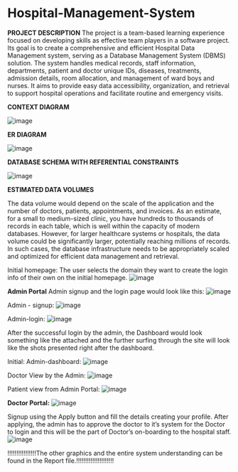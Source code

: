 # Hospital-Management-System
**PROJECT DESCRIPTION**
The project is a team-based learning experience focused on developing skills as effective team players in a software project. Its goal is to create a comprehensive and efficient Hospital Data Management system, serving as a Database Management System (DBMS) solution. The system handles medical records, staff information, departments, patient and doctor unique IDs, diseases, treatments, admission details, room allocation, and management of ward boys and nurses. It aims to provide easy data accessibility, organization, and retrieval to support hospital operations and facilitate routine and emergency visits.

**CONTEXT DIAGRAM**

![image](https://github.com/Rutvikk-Khar/Hospital-Management-System/assets/67324049/1242395b-b8cc-4b00-a24b-d8ec67a2dbb9)

**ER DIAGRAM**

![image](https://github.com/Rutvikk-Khar/Hospital-Management-System/assets/67324049/f5dfe04c-4243-4042-bccf-1c74aac123c4)

**DATABASE SCHEMA WITH REFERENTIAL CONSTRAINTS**

![image](https://github.com/Rutvikk-Khar/Hospital-Management-System/assets/67324049/7978fcda-5149-4666-bec1-30b352e56172)

**ESTIMATED DATA VOLUMES**

The data volume would depend on the scale of the application and the number of doctors, patients, appointments, and invoices. As an estimate, for a small to medium-sized clinic, you have hundreds to thousands of records in each table, which is well within the capacity of modern databases. However, for larger healthcare systems or hospitals, the data volume could be significantly larger, potentially reaching millions of records. In such cases, the database infrastructure needs to be appropriately scaled and optimized for efficient data management and retrieval.

Initial homepage: 
The user selects the domain they want to create the login info of their own on the initial homepage.
![image](https://github.com/Rutvikk-Khar/Hospital-Management-System/assets/67324049/002b0d06-051a-4034-bf29-0f8c7452359b)

**Admin Portal**
Admin signup and the login page would look like this:
![image](https://github.com/Rutvikk-Khar/Hospital-Management-System/assets/67324049/62d3de15-2eca-4ad8-ac06-dda6f2c68e71)

Admin - signup: 
![image](https://github.com/Rutvikk-Khar/Hospital-Management-System/assets/67324049/080314d2-1bcb-46e4-b05c-a71a930f494d)

Admin-login:
![image](https://github.com/Rutvikk-Khar/Hospital-Management-System/assets/67324049/7c16a743-b6f8-434a-9c61-f55522b08a45)

After the successful login by the admin, the Dashboard would look something like the attached and the further surfing through the site will look like the shots presented right after the dashboard.

Initial: Admin-dashboard:
![image](https://github.com/Rutvikk-Khar/Hospital-Management-System/assets/67324049/a92f1f37-ee6e-4444-a6f8-cc7a275335d6)

Doctor View by the Admin:
![image](https://github.com/Rutvikk-Khar/Hospital-Management-System/assets/67324049/c862e9e1-a5d5-48b6-9c80-3f3eb784643d)

Patient view from Admin Portal:
![image](https://github.com/Rutvikk-Khar/Hospital-Management-System/assets/67324049/6bb7258e-4f60-41e3-886d-e217f6ee627e)

**Doctor Portal:**
![image](https://github.com/Rutvikk-Khar/Hospital-Management-System/assets/67324049/492c726f-1ff9-450f-b1ec-063ff20646e2)

Signup using the Apply button and fill the details creating your profile. After applying, the admin has to approve the doctor to it’s system for the Doctor to login and this will be the part of Doctor’s on-boarding to the hospital staff.
![image](https://github.com/Rutvikk-Khar/Hospital-Management-System/assets/67324049/fbb59c29-8f5e-49e3-987d-4feedb23db33)

!!!!!!!!!!!!!!!!The other graphics and the entire system understanding can be found in the Report file.!!!!!!!!!!!!!!!!!!!!!

